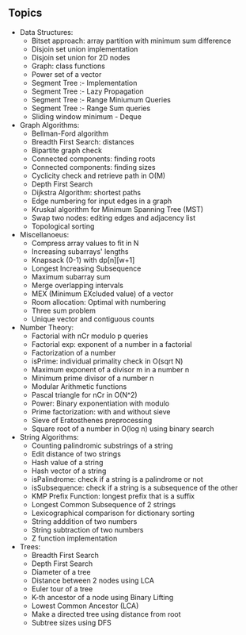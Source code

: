## Topics
* Data Structures:
	- Bitset approach: array partition with minimum sum difference
	- Disjoin set union implementation
	- Disjoin set union for 2D nodes
	- Graph: class functions
	- Power set of a vector
	- Segment Tree :- Implementation
	- Segment Tree :- Lazy Propagation
	- Segment Tree :- Range Miniumum Queries
	- Segment Tree :- Range Sum queries
	- Sliding window minimum - Deque
* Graph Algorithms:
	- Bellman-Ford algorithm
	- Breadth First Search: distances
	- Bipartite graph check
	- Connected components: finding roots
	- Connected components: finding sizes
	- Cyclicity check and retrieve path in O(M)
	- Depth First Search
	- Dijkstra Algorithm: shortest paths
	- Edge numbering for input edges in a graph
	- Kruskal algorithm for Minimum Spanning Tree (MST)
	- Swap two nodes: editing edges and adjacency list
	- Topological sorting
* Miscellanoeus:
	- Compress array values to fit in N
	- Increasing subarrays' lengths
	- Knapsack (0-1) with dp[n][w+1]
	- Longest Increasing Subsequence
	- Maximum subarray sum
	- Merge overlapping intervals
	- MEX (Minimum EXcluded value) of a vector
	- Room allocation: Optimal with numbering
	- Three sum problem
	- Unique vector and contiguous counts
* Number Theory:
	- Factorial with nCr modulo p queries
	- Factorial exp: exponent of a number in a factorial
	- Factorization of a number
	- isPrime: individual primality check in O(sqrt N)
	- Maximum exponent of a divisor m in a number n
	- Minimum prime divisor of a number n
	- Modular Arithmetic functions
	- Pascal triangle for nCr in O(N^2)
	- Power: Binary exponentiation with modulo
	- Prime factorization: with and without sieve
	- Sieve of Eratosthenes preprocessing
	- Square root of a number in O(log n) using binary search
* String Algorithms:
	- Counting palindromic substrings of a string
	- Edit distance of two strings
	- Hash value of a string
	- Hash vector of a string
	- isPalindrome: check if a string is a palindrome or not
	- isSubsequence: check if a string is a subsequence of the other
	- KMP Prefix Function: longest prefix that is a suffix
	- Longest Common Subsequence of 2 strings
	- Lexicographical comparison for dictionary sorting
	- String adddition of two numbers
	- String subtraction of two numbers
	- Z function implementation
* Trees:
	- Breadth First Search
	- Depth First Search
	- Diameter of a tree
	- Distance between 2 nodes using LCA
	- Euler tour of a tree
	- K-th ancestor of a node using Binary Lifting
	- Lowest Common Ancestor (LCA)
	- Make a directed tree using distance from root
	- Subtree sizes using DFS
